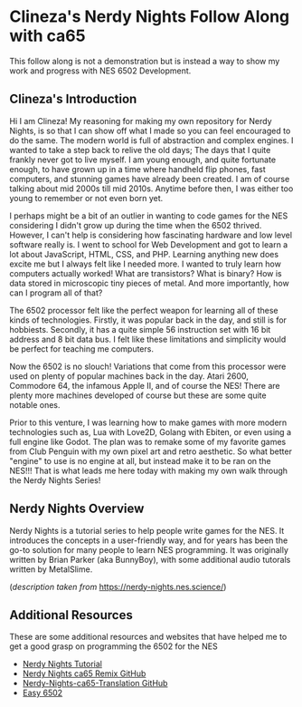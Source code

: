 # Clineza's Nerdy Nights Follow Along with ca65
This follow along is not a demonstration but is instead a way to show my work and progress with NES 6502 Development.

## Clineza's Introduction
Hi I am Clineza! My reasoning for making my own repository for Nerdy Nights, is so that I can show off what I made so you can feel encouraged to do the same. The modern world is full of abstraction and complex engines. I wanted to take a step back to relive the old days; The days that I quite frankly never got to live myself. I am young enough, and quite fortunate enough, to have grown up in a time where handheld flip phones, fast computers, and stunning games have already been created. I am of course talking about mid 2000s till mid 2010s. Anytime before then, I was either too young to remember or not even born yet.

I perhaps might be a bit of an outlier in wanting to code games for the NES considering I didn't grow up during the time when the 6502 thrived. However, I can't help is considering how fascinating hardware and low level software really is. I went to school for Web Development and got to learn a lot about JavaScript, HTML, CSS, and PHP. Learning anything new does excite me but I always felt like I needed more. I wanted to truly learn how computers actually worked! What are transistors? What is binary? How is data stored in microscopic tiny pieces of metal. And more importantly, how can I program all of that?

The 6502 processor felt like the perfect weapon for learning all of these kinds of technologies. Firstly, it was popular back in the day, and still is for hobbiests. Secondly, it has a quite simple 56 instruction set with 16 bit address and 8 bit data bus. I felt like these limitations and simplicity would be perfect for teaching me computers. 

Now the 6502 is no slouch! Variations that come from this processor were used on plenty of popular machines back in the day. Atari 2600, Commodore 64, the infamous Apple II, and of course the NES! There are plenty more machines developed of course but these are some quite notable ones.

Prior to this venture, I was learning how to make games with more modern technologies such as, Lua with Love2D, Golang with Ebiten, or even using a full engine like Godot. The plan was to remake some of my favorite games from Club Penguin with my own pixel art and retro aesthetic. So what better "engine" to use is no engine at all, but instead make it to be ran on the NES!!! That is what leads me here today with making my own walk through the Nerdy Nights Series! 

## Nerdy Nights Overview
Nerdy Nights is a tutorial series to help people write games for the NES. It introduces the concepts in a user-friendly way, and for years has been the go-to solution for many people to learn NES programming. It was originally written by Brian Parker (aka BunnyBoy), with some additional audio tutorals written by MetalSlime. 

(*description taken from* https://nerdy-nights.nes.science/)


## Additional Resources
These are some additional resources and websites that have helped me to get a good grasp on programming the 6502 for the NES
- [Nerdy Nights Tutorial](https://nerdy-nights.nes.science/)
- [Nerdy Nights ca65 Remix GitHub](https://github.com/ddribin/nerdy-nights/tree/master)
- [Nerdy-Nights-ca65-Translation GitHub](https://github.com/JamesSheppardd/Nerdy-Nights-ca65-Translation)
- [Easy 6502 ](https://skilldrick.github.io/easy6502/)
  
